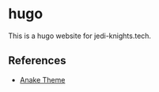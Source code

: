 # hugo

This is a hugo website for jedi-knights.tech.

## References

- [Anake Theme](https://themes.gohugo.io/themes/gohugo-theme-ananke/)